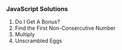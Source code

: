 ### JavaScript Solutions

1. Do I Get A Bonus?
2. Find the First Non-Consercutive Number
3. Multiply
4. Unscrambled Eggs
